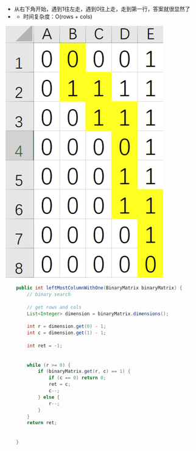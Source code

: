 
- 从右下角开始，遇到1往左走，遇到0往上走，走到第一行，答案就很显然了
- - 时间复杂度：O(rows + cols)

![20211116164442](https://raw.githubusercontent.com/corykingsf/hack-interview-handbook/main/image/20211116164442.png)


```java
    public int leftMostColumnWithOne(BinaryMatrix binaryMatrix) {
        // binary search
        
        // get rows and cols 
        List<Integer> dimension = binaryMatrix.dimensions();
        
        int r = dimension.get(0) - 1;
        int c = dimension.get(1) - 1;
        
        int ret = -1;
        
        
        while (r >= 0) {
            if (binaryMatrix.get(r, c) == 1) {
                if (c == 0) return 0;
                ret = c;
                c--;
            } else {
                r--;
            }
        }
        return ret;
        
        
    }
```
